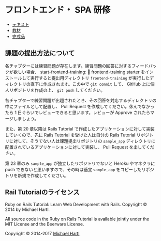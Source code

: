 # フロントエンド・ SPA 研修

* [テキスト](https://pepabo.github.io/frontend-training/)
* [教材](./app_start/)
* [完成品](./app_goal/)

## 課題の提出方法について

各チャプターには練習問題が存在します。練習問題の回答に対するフィードバックが欲しい場合、 [start-frontend-training: 🚀 frontend-training starter](https://github.com/pepabo/training/tree/master/start-frontend-training) をインストールして実行すると提出用ディレクトリ `frontend-training` が実行したディレクトリの直下に作成されます。この中で `git commit` して、 GitHub 上に個人リポジトリを作成の上、 `git push` してください。

各チャプターで練習問題が出題されたとき、その回答を対応するディレクトリの中にファイルとして配置し、 Pull Request を作成してください。休んでなかったら 1 日ぐらいでレビューできると思います。レビューが Approve されたらマージしましょう。

また、第 20 章以降は Rails Tutorial で作成したアプリケーションに対して実装していくので、先に Rails Tutorial を受けた人は自分の Rails Tutorial リポジトリに対して、そうでない人は課題提出リポジトリの `sample_app` ディレクトリに配置されているアプリケーションに対して実装し、 Pull Request を出してください。

第 23 章のみ `sample_app` が独立したリポジトリでないと Heroku やマネクラに push できないと思いますので、その時は適宜 `sample_app` をコピーしたリポジトリを新規で作成してください。

## Rail Tutorialのライセンス

Ruby on Rails Tutorial: Learn Web Development with Rails. Copyright © 2014 by Michael Hartl.

All source code in the Ruby on Rails Tutorial is available jointly under the MIT License and the Beerware License.

Copyright &copy; 2014-2017 [Michael Hartl](https://www.michaelhartl.com/)
